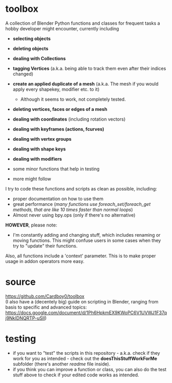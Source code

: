 # toolbox
A collection of Blender Python functions and classes for frequent tasks a hobby developer might encounter, currently including
- **selecting objects**
- **deleting objects**
- **dealing with Collections**
- **tagging Vertices** (a.k.a. being able to track them even after their indices changed)
- **create an applied duplicate of a mesh** (a.k.a. The mesh if you would apply every shapekey, modifier etc. to it)
    - Although it seems to work, not completely tested.
- **deleting vertices, faces or edges of a mesh**
- **dealing with coordinates** (including rotation vectors)
- **dealing with keyframes (actions, fcurves)**
- **dealing with vertex groups** 
- **dealing with shape keys**
- **dealing with modifiers**
- some minor functions that help in testing

- more might follow


I try to code these functions and scripts as clean as possible, including:
- proper documentation on how to use them
- great performance (*many functions use foreach_set/foreach_get methods, that are like 10 times faster than normal loops*)
- Almost never using bpy.ops (only if there's no alternative) 

**HOWEVER**, please note:
- I'm constantly adding and changing stuff, which includes renaming or moving functions. This might confuse users in some cases when they try to "update" their functions.


Also, all functions include a 'context' parameter. This is to make proper usage in addon operators more easy.

# source
https://github.com/Cardboy0/toolbox  
(I also have a (decentely big) guide on scripting in Blender, ranging from basis to specific and advanced topics: https://docs.google.com/document/d/1Ph6HpkmEX9KWoPC6V1UVWJ1F37qj9NkIDNQRTP-uSII)


# testing
- if you want to "test" the scripts in this repository - a.k.a. check if they work for you as intended - check out the **doesThisStuffWorkForMe** subfolder (there's another *readme* file inside).
- if you think you can improve a function or class, you can also do the test stuff above to check if your edited code works as intended.


